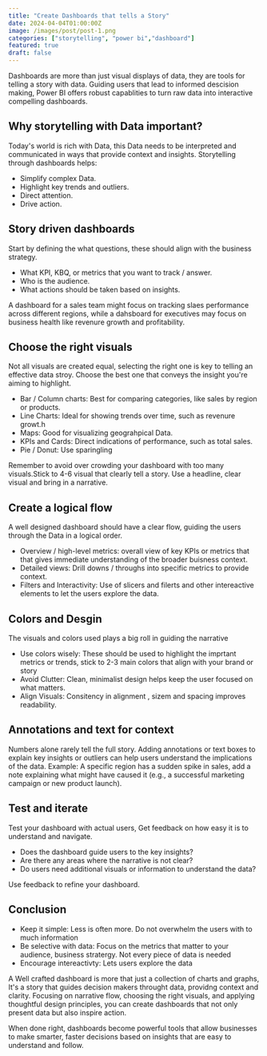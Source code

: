 ```yaml
---
title: "Create Dashboards that tells a Story"
date: 2024-04-04T01:00:00Z
image: /images/post/post-1.png
categories: ["storytelling", "power bi","dashboard"]
featured: true
draft: false
---
```


Dashboards are more than just visual displays of data, they are tools for telling a story with data.
Guiding users that lead to informed descision making, Power BI offers robust capablities to turn raw data into interactive compelling dashboards.

## Why storytelling with Data important?

Today's world is rich with Data, this Data needs to be interpreted and communicated in ways that provide context and insights. Storytelling through dashboards helps:

- Simplify complex Data.
- Highlight key trends and outliers.
- Direct attention.
- Drive action.

## Story driven dashboards

Start by defining the what questions, these should align with the business strategy.

- What KPI, KBQ, or metrics that you want to track / answer.
- Who is the audience.
- What actions should be taken based on insights.

A dashboard for a sales team might focus on tracking slaes performance across different regions, while a dahsboard for executives may focus on business health like revenure growth
and profitability.

## Choose the right visuals

Not all visuals are created equal, selecting the right one is key to telling an effective data stroy.
Choose the best one that conveys the insight you're aiming to highlight.

- Bar / Column charts: Best for comparing categories, like sales by region or products.
- Line Charts: Ideal for showing trends over time, such as revenure growt.h
- Maps: Good for visualizing geograhpical Data.
- KPIs and Cards: Direct indications of performance, such as total sales.
- Pie / Donut: Use sparingling

Remember to avoid over crowding your dashboard with too many visuals.Stick to 4-6 visual that clearly tell a story.
Use a headline, clear visual and bring in a narrative.

## Create a logical flow

A well designed dashboard should have a clear flow, guiding the users through the Data in a logical order.

- Overview / high-level metrics: overall view of key KPIs or metrics that that gives immediate understanding of the broader buisness context.
- Detailed views: Drill downs / throughs into specific metrics to provide context.
- Filters and Interactivity: Use of slicers and filerts and other intereactive elements to let the users explore the data.

## Colors and Desgin

The visuals and colors used plays a big roll in guiding the narrative

- Use colors wisely: These should be used to highlight the imprtant metrics or trends, stick to 2-3 main colors that align with your brand or story
- Avoid Clutter: Clean, minimalist design helps keep the user focused on what matters.
- Align Visuals: Consitency in alignment , sizem and spacing improves readability.

## Annotations and text for context

Numbers alone rarely tell the full story. Adding annotations or text boxes to explain key insights or outliers can help users understand the implications of the data.
Example: A specific region has a sudden spike in sales, add a note explaining what might have caused it (e.g., a successful marketing campaign or new product launch).

## Test and iterate

Test your dashboard with actual users, Get feedback on how easy it is to understand and navigate.

- Does the dashboard guide users to the key insights?
- Are there any areas where the narrative is not clear?
- Do users need additional visuals or information to understand the data?

Use feedback to refine your dashboard.


## Conclusion

- Keep it simple: Less is often more. Do not overwhelm the users with to much information
- Be selective with data: Focus on the metrics that matter to your audience, business stratergy. Not every piece of data is needed
- Encourage intereactivty: Lets users explore the data

A Well crafted dashboard is more that just a collection of charts and graphs, It's a story that guides decision makers throught data, providng context and clarity.
Focusing on narrative flow, choosing the right visuals, and applying thoughtful design principles, you can create dashboards that not only present data but also inspire action.

When done right, dashboards become powerful tools that allow businesses to make smarter, faster decisions based on insights that are easy to understand and follow.